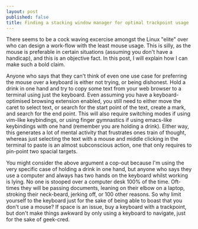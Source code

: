 ```yaml
---
layout: post
published: false
title: Finding a stacking window manager for optimal trackpoint usage
---
```


There seems to be a cock waving excercise amongst the Linux "elite" over who can design a work-flow with the least mouse usage. This is silly, as the mouse is preferable in certain situations (assuming you don't have a handicap), and this is an objective fact. In this post, I will explain how I can make such a bold claim.  

Anyone who says that they can't think of even one use case for preferring the mouse over a keyboard is either not trying, or being dishonest. Hold a drink in one hand and try to copy some text from your web browser to a terminal using just the keyboard. Even assuming you have a keyboard-optimised browsing extension enabled, you still need to either move the caret to select text, or search for the start point of the text, create a mark, and search for the end point. This will also require switching modes if using vim-like keybindings, or using finger gymnastics if using emacs-like keybindings with one hand (remember you are holding a drink). Either way, this generates a lot of mental activity that frustrates ones train of thought, whereas just selecting the text with a mouse and middle clicking in the terminal to paste is an almost subconscious action, one that only requires to pin-point two spacial targets.

You might consider the above argument a cop-out because I'm using the very specific case of holding a drink in one hand, but anyone who says they use a computer and always has two hands on the keyboard whilst working is lying. No one is stooped over a computer desk 100% of the time. Oft-times they will be passing documents, leaning on their elbow on a laptop, stroking their neck-beard, jerking off, or 100 other reasons. So why limit yourself to the keyboard just for the sake of being able to boast that you don't use a mouse? If space is an issue, buy a keyboard with a trackpoint, but don't make things awkward by only using a keyboard to navigate, just for the sake of geek-cred. 
